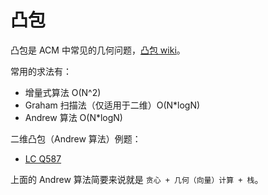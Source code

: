 # 凸包
凸包是 ACM 中常见的几何问题，[凸包 wiki](https://zh.wikipedia.org/wiki/%E5%87%B8%E5%8C%85)。  

常用的求法有：
* 增量式算法 O(N^2)
* Graham 扫描法（仅适用于二维）O(N*logN)
* Andrew 算法 O(N*logN)

二维凸包（Andrew 算法）例题：
* [LC Q587](./../Leetcode%20Practices/algorithms/hard/587%20Erect%20the%20Fence.java)

上面的 Andrew 算法简要来说就是 `贪心 + 几何（向量）计算 + 栈`。  
